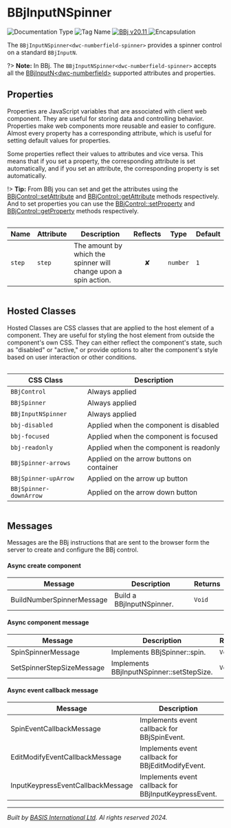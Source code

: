 # BBjInputNSpinner
![Documentation Type](https://img.shields.io/badge/Documentation-dwc-%23006aff) ![Tag Name](https://img.shields.io/badge/Component-dwc--numberfield--spinner-%23006aff) <a href="https://documentation.basis.cloud/BASISHelp/WebHelp/bbjobjects/Window/bbjinputnspinner/bbjinputnspinner.htm?Highlight=BBjInputN" title="The BBj Control Name">
      <img src="https://img.shields.io/badge/Control-BBjInputNSpinner &#8599;-%23006aff" alt="BBj v20.11" />
    </a> ![Encapsulation](https://img.shields.io/badge/Encapsulation-shadow-%23006aff)

The `BBjInputNSpinner<dwc-numberfield-spinner>` provides a spinner control on a standard `BBjInputN`.

?> **Note:** In BBj. The `BBjInputNSpinner<dwc-numberfield-spinner>` accepts all the [BBjInputN\<dwc-numberfield\>](dwc/dwc-numberfield) supported attributes and properties.


## Properties 


Properties are JavaScript variables that are associated with client web component.
They are useful for storing data and controlling behavior. Properties make web components more reusable and easier to configure.
Almost every property has a corresponding attribute, which is useful for setting default values for properties.

Some properties reflect their values to attributes and vice versa. This means that if you set a property, the corresponding attribute is set automatically, and if you set an attribute, the corresponding property is set automatically.

!> **Tip:** From BBj you can set and get the attributes using the [BBjControl::setAttribute](https://documentation.basis.cloud/BASISHelp/WebHelp/bbjobjects/SysGui/bbjcontrol/BBjControl_setAttribute.htm)
and [BBjControl::getAttribute](https://documentation.basis.cloud/BASISHelp/WebHelp/bbjobjects/SysGui/bbjcontrol/BBjControl_getAttribute.htm) methods respectively.
And to set properties you can use the [BBjControl::setProperty](https://documentation.basis.cloud/BASISHelp/WebHelp/bbjobjects/SysGui/bbjcontrol/BBjControl_setProperty.htm) and [BBjControl::getProperty](https://documentation.basis.cloud/BASISHelp/WebHelp/bbjobjects/SysGui/bbjcontrol/BBjControl_getProperty.htm) methods respectively.
<div style="overflow-x: auto;">

| Name     | Attribute | Description                                                     | Reflects | Type       | Default |
| -------- | --------- | --------------------------------------------------------------- | :------: | ---------- | ------- |
| ``step`` | ``step``  | The amount by which the spinner will change upon a spin action. | &#x2718; | ``number`` | ``1``   |


</div>

## Hosted Classes


Hosted Classes are CSS classes that are applied to the host element of a component. They are useful for styling the host element from outside the component's own CSS.
They can either reflect the component's state, such as "disabled" or "active," or provide options to alter the component's style based on user interaction or other conditions.
<div style="overflow-x: auto;">

| CSS Class                | Description                               |
| ------------------------ | ----------------------------------------- |
| ``BBjControl``           | Always applied                            |
| ``BBjSpinner``           | Always applied                            |
| ``BBjInputNSpinner``     | Always applied                            |
| ``bbj-disabled``         | Applied when the component is disabled    |
| ``bbj-focused``          | Applied when the component is focused     |
| ``bbj-readonly``         | Applied when the component is readonly    |
| ``BBjSpinner-arrows``    | Applied on the arrow buttons on container |
| ``BBjSpinner-upArrow``   | Applied on the arrow up button            |
| ``BBjSpinner-downArrow`` | Applied on the arrow down button          |


</div>

## Messages

Messages are the BBj instructions that are sent to the browser form the server to create and configure the BBj control.<!-- tabs:start -->

#### **Async create component**

| Message                   | Description               | Returns  |
| ------------------------- | ------------------------- | -------- |
| BuildNumberSpinnerMessage | Build a BBjInputNSpinner. | ``Void`` |


#### **Async component message**

| Message                   | Description                               | Returns  |
| ------------------------- | ----------------------------------------- | -------- |
| SpinSpinnerMessage        | Implements BBjSpinner::spin.              | ``Void`` |
| SetSpinnerStepSizeMessage | Implements BBjInputNSpinner::setStepSize. | ``Void`` |


#### **Async event callback message**

| Message                           | Description                                          | Returns  |
| --------------------------------- | ---------------------------------------------------- | -------- |
| SpinEventCallbackMessage          | Implements event callback for BBjSpinEvent.          | ``Void`` |
| EditModifyEventCallbackMessage    | Implements event callback for BBjEditModifyEvent.    | ``Void`` |
| InputKeypressEventCallbackMessage | Implements event callback for BBjInputKeypressEvent. | ``Void`` |


<!-- tabs:end -->



----------------------------------------------
*Built by [BASIS International Ltd](https://www.basis.cloud/). Al rights reserved 2024.*
